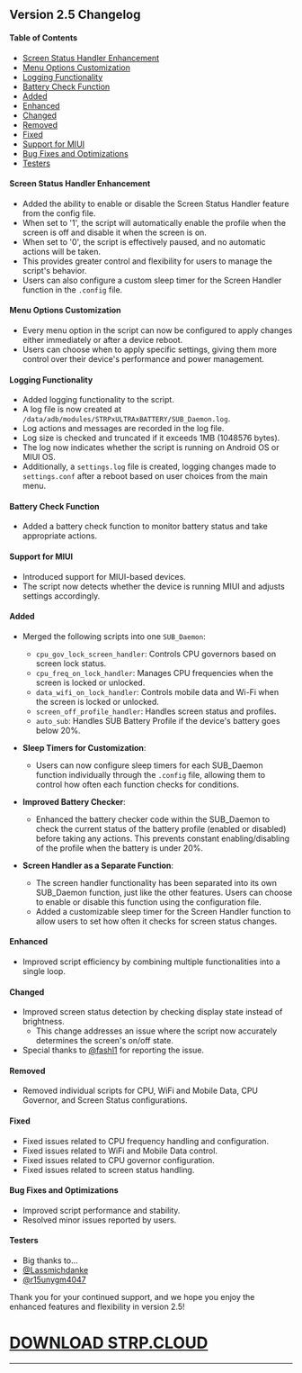## Version 2.5 Changelog

#### Table of Contents
- [Screen Status Handler Enhancement](#screen-status-handler-enhancement)
- [Menu Options Customization](#menu-options-customization)
- [Logging Functionality](#logging-functionality)
- [Battery Check Function](#battery-check-function)
- [Added](#added)
- [Enhanced](#enhanced)
- [Changed](#changed)
- [Removed](#removed)
- [Fixed](#fixed)
- [Support for MIUI](#support-for-miui)
- [Bug Fixes and Optimizations](#bug-fixes-and-optimizations)
- [Testers](#testers)

#### Screen Status Handler Enhancement
- Added the ability to enable or disable the Screen Status Handler feature from the config file.
- When set to '1', the script will automatically enable the profile when the screen is off and disable it when the screen is on.
- When set to '0', the script is effectively paused, and no automatic actions will be taken.
- This provides greater control and flexibility for users to manage the script's behavior.
- Users can also configure a custom sleep timer for the Screen Handler function in the `.config` file.

#### Menu Options Customization
- Every menu option in the script can now be configured to apply changes either immediately or after a device reboot.
- Users can choose when to apply specific settings, giving them more control over their device's performance and power management.

#### Logging Functionality
- Added logging functionality to the script.
- A log file is now created at `/data/adb/modules/STRPxULTRAxBATTERY/SUB_Daemon.log`.
- Log actions and messages are recorded in the log file.
- Log size is checked and truncated if it exceeds 1MB (1048576 bytes).
- The log now indicates whether the script is running on Android OS or MIUI OS.
- Additionally, a `settings.log` file is created, logging changes made to `settings.conf` after a reboot based on user choices from the main menu.

#### Battery Check Function
- Added a battery check function to monitor battery status and take appropriate actions.

#### Support for MIUI
- Introduced support for MIUI-based devices.
- The script now detects whether the device is running MIUI and adjusts settings accordingly.

#### Added
- Merged the following scripts into one `SUB_Daemon`:
  - `cpu_gov_lock_screen_handler`: Controls CPU governors based on screen lock status.
  - `cpu_freq_on_lock_handler`: Manages CPU frequencies when the screen is locked or unlocked.
  - `data_wifi_on_lock_handler`: Controls mobile data and Wi-Fi when the screen is locked or unlocked.
  - `screen_off_profile_handler`: Handles screen status and profiles.
  - `auto_sub`:
    Handles SUB Battery Profile if the device's battery goes below 20%.

- **Sleep Timers for Customization**:
   - Users can now configure sleep timers for each SUB_Daemon function individually through the `.config` file, allowing them to control how often each function checks for conditions.

 - **Improved Battery Checker**:
   - Enhanced the battery checker code within the SUB_Daemon to check the current status of the battery profile (enabled or disabled) before taking any actions. This prevents constant enabling/disabling of the profile when the battery is under 20%.

- **Screen Handler as a Separate Function**:
   - The screen handler functionality has been separated into its own SUB_Daemon function, just like the other features. Users can choose to enable or disable this function using the configuration file.
   - Added a customizable sleep timer for the Screen Handler function to allow users to set how often it checks for screen status changes.

#### Enhanced
- Improved script efficiency by combining multiple functionalities into a single loop.

#### Changed
- Improved screen status detection by checking display state instead of brightness.
  - This change addresses an issue where the script now accurately determines the screen's on/off state.
- Special thanks to [@fashl1](https://t.me/fashl1) for reporting the issue.

#### Removed
- Removed individual scripts for CPU, WiFi and Mobile Data, CPU Governor, and Screen Status configurations.

#### Fixed
- Fixed issues related to CPU frequency handling and configuration.
- Fixed issues related to WiFi and Mobile Data control.
- Fixed issues related to CPU governor configuration.
- Fixed issues related to screen status handling.

#### Bug Fixes and Optimizations
- Improved script performance and stability.
- Resolved minor issues reported by users.

#### Testers
- Big thanks to...
- [@Lassmichdanke](https://t.me/Lassmichdanke)
- [@r15unygm4047](https://t.me/r15unygm4047)

Thank you for your continued support, and we hope you enjoy the enhanced features and flexibility in version 2.5!

# [ DOWNLOAD STRP.CLOUD ](https://www.strp.blog/2023/09/strp-x-sub.html?m=1)
------